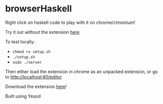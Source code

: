 # browserHaskell

Right click on haskell code to play with it on chrome/chromium!

Try it out without the extension [here](http://www.browserhaskell.tk/editor)

To test locally:

+ `chmod +x setup.sh`
+ `./setup.sh`
+ `sudo ./server`

Then either load the extension in chrome as an unpacked extension, or go to [http://localhost:80/editor](http://127.0.0.1:80/editor)

Download the extension [here](https://goo.gl/VMZxrM)!

Built using Yesod
